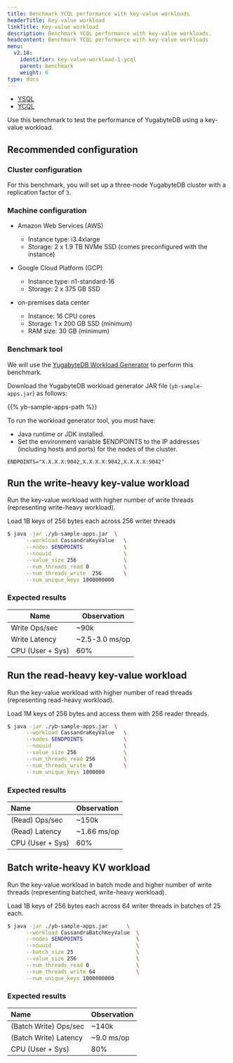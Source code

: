 ```yaml
---
title: Benchmark YCQL performance with key-value workloads
headerTitle: Key-value workload
linkTitle: Key-value workload
description: Benchmark YCQL performance with key-value workloads.
headcontent: Benchmark YCQL performance with key-value workloads
menu:
  v2.18:
    identifier: key-value-workload-1-ycql
    parent: benchmark
    weight: 6
type: docs
---
```


<ul class="nav nav-tabs-alt nav-tabs-yb">

  <li >
    <a href="../key-value-workload-ysql/" class="nav-link">
      <i class="icon-postgres" aria-hidden="true"></i>
      YSQL
    </a>
  </li>

  <li >
    <a href="../key-value-workload-ycql/" class="nav-link active">
      <i class="icon-cassandra" aria-hidden="true"></i>
      YCQL
    </a>
  </li>

</ul>

Use this benchmark to test the performance of YugabyteDB using a key-value workload.

## Recommended configuration

### Cluster configuration

For this benchmark, you will set up a three-node YugabyteDB cluster with a replication factor of `3`.

### Machine configuration

- Amazon Web Services (AWS)

  - Instance type: i3.4xlarge
  - Storage: 2 x 1.9 TB NVMe SSD (comes preconfigured with the instance)

- Google Cloud Platform (GCP)

  - Instance type: n1-standard-16
  - Storage: 2 x 375 GB SSD

- on-premises data center

  - Instance: 16 CPU cores
  - Storage: 1 x 200 GB SSD (minimum)
  - RAM size: 30 GB (minimum)

### Benchmark tool

We will use the [YugabyteDB Workload Generator](https://github.com/yugabyte/yb-sample-apps) to perform this benchmark.

Download the YugabyteDB workload generator JAR file (`yb-sample-apps.jar`) as follows:

{{% yb-sample-apps-path %}}

To run the workload generator tool, you must have:

- Java runtime or JDK installed.
- Set the environment variable  $ENDPOINTS to the IP addresses (including hosts and ports) for the nodes of the cluster.

```output
ENDPOINTS="X.X.X.X:9042,X.X.X.X:9042,X.X.X.X:9042"
```

## Run the write-heavy key-value workload

Run the key-value workload with higher number of write threads (representing write-heavy workload).

Load 1B keys of 256 bytes each across 256 writer threads

```sh
$ java -jar ./yb-sample-apps.jar  \
      --workload CassandraKeyValue   \
      --nodes $ENDPOINTS             \
      --nouuid                       \
      --value_size 256               \
      --num_threads_read 0           \
      --num_threads_write  256       \
      --num_unique_keys 1000000000
```

### Expected results

Name    | Observation
--------|------
Write Ops/sec | ~90k
Write Latency | ~2.5-3.0 ms/op
CPU (User + Sys) | 60%

## Run the read-heavy key-value workload

Run the key-value workload with higher number of read threads (representing read-heavy workload).

Load 1M keys of 256 bytes and access them with 256 reader threads.

```sh
$ java -jar ./yb-sample-apps.jar  \
      --workload CassandraKeyValue   \
      --nodes $ENDPOINTS             \
      --nouuid                       \
      --value_size 256               \
      --num_threads_read 256         \
      --num_threads_write 0          \
      --num_unique_keys 1000000
```

### Expected results

| Name | Observation |
| :--- | :---------- |
| (Read) Ops/sec | ~150k |
| (Read) Latency | ~1.66 ms/op |
| CPU (User + Sys) | 60% |

## Batch write-heavy KV workload

Run the key-value workload in batch mode and higher number of write threads (representing batched, write-heavy workload).

Load 1B keys of 256 bytes each across 64 writer threads in batches of 25 each.

```sh
$ java -jar ./yb-sample-apps.jar      \
      --workload CassandraBatchKeyValue  \
      --nodes $ENDPOINTS                 \
      --nouuid                           \
      --batch_size 25                    \
      --value_size 256                   \
      --num_threads_read 0               \
      --num_threads_write 64             \
      --num_unique_keys 1000000000
```

### Expected results

| Name | Observation |
| :--- | :---------- |
| (Batch Write) Ops/sec | ~140k |
| (Batch Write) Latency | ~9.0 ms/op |
| CPU (User + Sys) | 80% |
